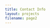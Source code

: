 ```yaml
---
title: Contact Info
layout: projects
filename: page2
--- 
```


<!-- ## Contact Info
These are the various ways I can be contacted, feel free to send me a Linkedin message or an email, but keep in mind if you send me an email you may want to specify why you are contacting me in the subject line so I do not accidentally ignore it, thank you!

* [Github](https://github.com/drod75)

* [Kaggle](https://www.kaggle.com/drod75)

* [Linkedin](https://www.linkedin.com/in/david-rodriguez-486b95208/)

* E-mail: [dr507498@gmail.com](mailto:dr507498@gmail.com)

* Work Phone number: [347-454-6480](3474546480) -->
